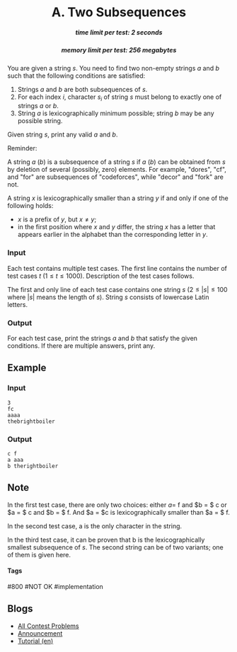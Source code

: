 <h1 style='text-align: center;'> A. Two Subsequences</h1>

<h5 style='text-align: center;'>time limit per test: 2 seconds</h5>
<h5 style='text-align: center;'>memory limit per test: 256 megabytes</h5>

You are given a string $s$. You need to find two non-empty strings $a$ and $b$ such that the following conditions are satisfied:

1. Strings $a$ and $b$ are both subsequences of $s$.
2. For each index $i$, character $s_i$ of string $s$ must belong to exactly one of strings $a$ or $b$.
3. String $a$ is lexicographically minimum possible; string $b$ may be any possible string.

Given string $s$, print any valid $a$ and $b$.

Reminder:

A string $a$ ($b$) is a subsequence of a string $s$ if $a$ ($b$) can be obtained from $s$ by deletion of several (possibly, zero) elements. For example, "dores", "cf", and "for" are subsequences of "codeforces", while "decor" and "fork" are not.

A string $x$ is lexicographically smaller than a string $y$ if and only if one of the following holds:

* $x$ is a prefix of $y$, but $x \ne y$;
* in the first position where $x$ and $y$ differ, the string $x$ has a letter that appears earlier in the alphabet than the corresponding letter in $y$.
### Input

Each test contains multiple test cases. The first line contains the number of test cases $t$ ($1 \le t \le 1000$). Description of the test cases follows.

The first and only line of each test case contains one string $s$ ($2 \le |s| \le 100$ where $|s|$ means the length of $s$). String $s$ consists of lowercase Latin letters.

### Output

For each test case, print the strings $a$ and $b$ that satisfy the given conditions. If there are multiple answers, print any.

## Example

### Input


```text
3
fc
aaaa
thebrightboiler
```
### Output


```text
c f
a aaa
b therightboiler
```
## Note

In the first test case, there are only two choices: either $a =$ f and $b = $ c or $a = $ c and $b = $ f. And $a = $c is lexicographically smaller than $a = $ f.

In the second test case, a is the only character in the string.

In the third test case, it can be proven that b is the lexicographically smallest subsequence of $s$. The second string can be of two variants; one of them is given here.



#### Tags 

#800 #NOT OK #implementation 

## Blogs
- [All Contest Problems](../Codeforces_Round_751_(Div._2).md)
- [Announcement](../blogs/Announcement.md)
- [Tutorial (en)](../blogs/Tutorial_(en).md)
